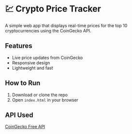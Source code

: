 # 💹 Crypto Price Tracker

A simple web app that displays real-time prices for the top 10 cryptocurrencies using the CoinGecko API.

## Features

- Live price updates from CoinGecko
- Responsive design
- Lightweight and fast

## How to Run

1. Download or clone the repo
2. Open `index.html` in your browser

## API Used

[CoinGecko Free API](https://www.coingecko.com/en/api)
